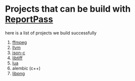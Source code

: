 # Projects that can be build with [ReportPass](./ReportFunctionExecutedPass/)

here is a list of projects we build successfully

1. [ffmpeg](./oss-fuzz/projects/ffmpeg/build_w_pass.sh)
2. [llvm](./oss-fuzz/projects/llvm/build_w_pass.sh)
3. [json-c](./oss-fuzz/projects/json-c/build_w_pass.sh)
4. [libtiff](./oss-fuzz/projects/libtiff/build_w_pass.sh)
5. [lua](./oss-fuzz/projects/lua/build_w_pass.sh)
6. alembic (c++)
7. [libpng](./oss-fuzz/projects/libpng/build_w_pass.sh)


